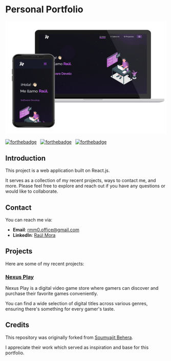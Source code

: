 # Personal Portfolio

<p align="center">
    <img src="metadata/images/portfolio-preview.png" alt="Home-page preview">
</p>

[![forthebadge](https://forthebadge.com/images/badges/built-with-love.svg)](https://forthebadge.com) &nbsp;
[![forthebadge](https://forthebadge.com/images/badges/made-with-javascript.svg)](https://forthebadge.com) &nbsp;
[![forthebadge](https://forthebadge.com/images/badges/open-source.svg)](https://forthebadge.com) &nbsp;

## Introduction

This project is a web application built on React.js.

It serves as a collection of my recent projects, ways to contact me, and more. Please feel free to explore and reach out if you have any questions or would like to collaborate.

## Contact

You can reach me via:

- **Email**: [rmm0.office@gmail.com](mailto:rmm0.office@gmail.com)
- **LinkedIn**: [Raúl Mora](https://www.linkedin.com/in/rmm0/)

## Projects

Here are some of my recent projects:

### [Nexus Play](https://github.com/raulv7z/nexus-play)

Nexus Play is a digital video game store where gamers can discover and purchase their favorite games conveniently.

You can find a wide selection of digital titles across various genres, ensuring there's something for every gamer's taste.

## Credits

This repository was originally forked from [Soumyajit Behera](https://github.com/soumyajit4419).

I appreciate their work which served as inspiration and base for this portfolio.